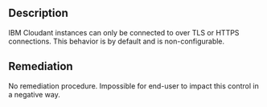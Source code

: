 ## Description

IBM Cloudant instances can only be connected to over TLS or HTTPS connections. This behavior is by default and is non-configurable.

## Remediation

No remediation procedure. Impossible for end-user to impact this control in a negative way.